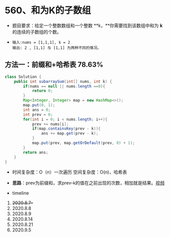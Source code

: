 # 560、和为K的子数组

- 题目要求：给定一个整数数组和一个整数 **k，**你需要找到该数组中和为 **k** 的连续的子数组的个数。

- ```
  输入:nums = [1,1,1], k = 2
  输出: 2 , [1,1] 与 [1,1] 为两种不同的情况。
  ```



## 方法一：前缀和+哈希表 78.63%

```java
class Solution {
    public int subarraySum(int[] nums, int k) {
        if(nums == null || nums.length ==0){
            return 0;
        }
        Map<Integer, Integer> map = new HashMap<>();
        map.put(0, 1);
        int ans = 0;
        int prev = 0;
        for(int i = 0; i < nums.length; i++){
            prev += nums[i];
            if(map.containsKey(prev - k)){
                ans += map.get(prev - k);
            }
            map.put(prev, map.getOrDefault(prev, 0) + 1);
        }
        return ans;
    }
}
```

- 时间复杂度：O（n）一次遍历
  空间复杂度：O(n)，哈希表
- **思路**：prev为前缀和，求prev-k的值在之前出现的次数，相加就是结果。[视频](https://leetcode-cn.com/problems/subarray-sum-equals-k/solution/he-wei-kde-zi-shu-zu-by-leetcode-solution/)



- timeline

1. ~~2020.8.7-~~
2. 2020.8.8
3. 2020.8.9
4. 2020.8.14
5. 2020.8.21
6. 2020.9.5